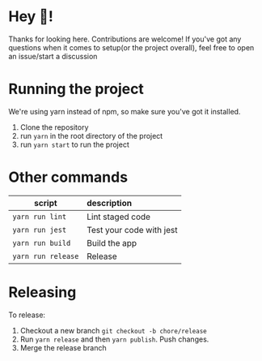 # Hey 👋!
Thanks for looking here. Contributions are welcome! If you've got any questions when it comes to setup(or the project overall), feel free to open an issue/start a discussion


# Running the project
We're using yarn instead of npm, so make sure you've got it installed.

1. Clone the repository
2. run `yarn` in the root directory of the project
3. run `yarn start` to run the project

# Other commands

| script           | description                        |
| ---------------- | :--------------------------------- |
| `yarn run lint`  | Lint staged code                   |
| `yarn run jest ` | Test your code with jest           |
| `yarn run build` | Build the app                      |
| `yarn run release` | Release                          |

# Releasing

To release:

1. Checkout a new branch `git checkout -b chore/release`
2. Run `yarn release` and then `yarn publish`. Push changes.
3. Merge the release branch